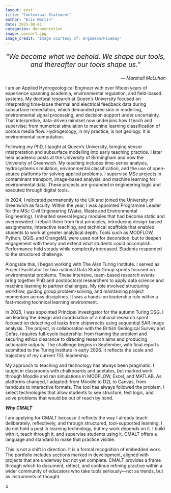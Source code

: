 ```yaml
---
layout: post
title: "Contextual Statement"
author: "Eric Martin"
date: 2025-08-01
categories: documentation
image: opener1.jpg
image_credit: "Image courtesy of: ergoneon/Pixabay"
---
```

<p style="font-size: 1.5em; text-align: center;">
<em>“We become what we behold. We shape our tools, and thereafter our tools shape us.”</em>
</p>

<p style="text-align: right;">
<em>— Marshall McLuhan</em>
</p>
I am an Applied Hydrogeological Engineer with over fifteen years of experience spanning academia, environmental regulation, and field-based systems. My doctoral research at Queen’s University focused on interpreting time-lapse thermal and electrical feedback data during subsurface remediation, which demanded precision in modelling, environmental signal processing, and decision support under uncertainty. That interpretive, data-driven mindset now underpins how I teach and supervise: from numerical simulation to machine learning classification of porous media flow. Hydrogeology, in my practice, is not geology. It is environmental computation.

Following my PhD, I taught at Queen’s University, bringing sensor interpretation and subsurface modelling into early teaching practice. I later held academic posts at the University of Birmingham and now the University of Greenwich. My teaching includes time-series analysis, hydrosystems simulation, environmental classification, and the use of open-source platforms for solving applied problems. I supervise MSc projects in contaminant transport, image-based analysis, and machine learning for environmental data. These projects are grounded in engineering logic and executed through digital tools.

In 2024, I relocated permanently to the UK and joined the University of Greenwich as faculty. Within the year, I was appointed Programme Leader for the MSc Civil Engineering (Water, Waste and Environmental Engineering). I inherited several legacy modules that had become static and overcrowded. I rebuilt them from first principles, introducing design-based assignments, interactive teaching, and technical scaffolds that enabled students to work at greater analytical depth. Tools such as MODFLOW, Python, QGIS, and OrangeML were used not for decoration, but to deepen engagement with theory and extend what students could accomplish. Performance held steady while complexity increased. Students responded to the structured challenge.

Alongside this, I began working with The Alan Turing Institute. I served as Project Facilitator for two national Data Study Group sprints focused on environmental problems. These intensive, team-based research events bring together PhD and postdoctoral researchers to apply data science and machine learning to partner challenges. My role involved structuring workflow, guiding group problem-solving, and maintaining project momentum across disciplines. It was a hands-on leadership role within a fast-moving technical learning environment.

In 2025, I was appointed Principal Investigator for the autumn Turing DSG. I am leading the design and coordination of a national research sprint focused on detecting oil leaks from shipwrecks using sequential SAR image analysis. The project, in collaboration with the British Geological Survey and Cefas, requires full-cycle leadership: from framing the problem and securing ethics clearance to directing research aims and producing actionable outputs. The challenge begins in September, with final reports submitted to the Turing Institute in early 2026. It reflects the scale and trajectory of my current TEL leadership.

My approach to teaching and technology has always been pragmatic. I taught in classrooms with chalkboards and acetates, but marked work through Moodle and ran simulations in MODFLOW, Excel, and MATLAB. As platforms changed, I adapted: from Moodle to D2L to Canvas, from handouts to interactive formats. The tool has always followed the problem. I select technologies that allow students to see structure, test logic, and solve problems that would be out of reach by hand.

***Why CMALT***

I am applying for CMALT because it reflects the way I already teach: deliberately, reflectively, and through structured, tool-supported learning. I do not hold a post in learning technology, but my work depends on it. I build with it, teach through it, and supervise students using it. CMALT offers a language and standard to make that practice visible.

This is not a shift in direction. It is a formal recognition of embedded work. The portfolio includes sections marked in development, aligned with projects that are underway but not yet complete. CMALT provides a frame through which to document, reflect, and continue refining practice within a wider community of educators who take tools seriously—not as trends, but as instruments of thought.

⁂
